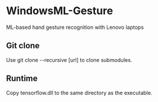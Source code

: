 # WindowsML-Gesture
 ML-based hand gesture recognition with Lenovo laptops

## Git clone
 Use git clone --recursive [url] to clone submodules.

## Runtime
 Copy tensorflow.dll to the same directory as the executable.
